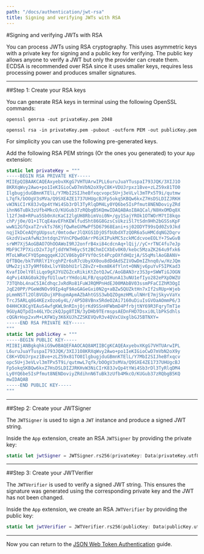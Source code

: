 ```yaml
---
path: "/docs/authentication/jwt-rsa"
title: Signing and verifying JWTs with RSA
---
```


#Signing and verifying JWTs with RSA

You can process JWTs using RSA cryptography. This uses asymmetric keys with a private key for signing and a public key for verifying. The public key allows anyone to verify a JWT but only the provider can create them. ECDSA is recommended over RSA since it uses smaller keys, requires less processing power and produces smaller signatures.

---

##Step 1: Create your RSA keys

You can generate RSA keys in terminal using the following OpenSSL commands:

```
openssl genrsa -out privateKey.pem 2048
```

```
openssl rsa -in privateKey.pem -pubout -outform PEM -out publicKey.pem
```

For simplicity you can use the following pre-generated keys.

Add the following RSA PEM strings (Or the ones you generated) to your `App` extension:

```swift
static let privateKey = """
-----BEGIN RSA PRIVATE KEY-----
MIIEpQIBAAKCAQEAxyebvXKgG7VHTUArwIPLL6uruJuaYTuspaI793JQK/3XIJ1O
8KRXqWvy2Awo+po1IeKIGioCwD7mVbN2oX9yC8K+VDUJrpxz1Bve+zLZ59x81TO0
IlgbugjduGBmnKTElL/Y7MbI2SIJheBfxqcvopc5U+j3eVLvl3mTPx5T9i/qutmw
L7qfk/bOOgV3sMVa/Q9SXE4ZE1737UHUgcBJFp5okqSKBQw6kxZ7HsDSLDIZJRKH
vW3NiCIrK83JvQp4tYWi4Sb3rDl3TyRlqDM4Ly0YQ6be5IsPfmut8NENDoviyZRd
ihnN6TuBk3zUfb4MkcO/KUGub37zRQbgB5KQmwIDAQABAoIBAQCal/N8HxOMDq8X
l12fJm8+RPua5Sb0nXcKaCI2lgUH8RbimVoi0N+/gy1SajYROk1OTWOrM7tI8kqo
chP/j0e/O1+1TCqE4avEFhKEWlfudSht86G8GzsCsUkzi5l7tSdn9Hh2bGSSsKpF
wwN12GfQxaTZrvkTs76KjfQwReGVMwPf5D67968Eani+sj02ODYT99sQd0Zs9Jkd
nqjIkDCeAQYgUUpsut/0mtodwrJlQXGS1DjOSfbUbdXTzQOR6a5uHMCdqNG2Dqrv
GkzdViwzAfwNz3ntdqn2YVnCPQwdOArrP6iKIPukMC5zckMCdcvoeEOLY+7SwGvB
srWM7Xj5AoGBAO7OhOOAWoI9RJ2onfrB4xi84cdcnAq+lQij//yC+rTNC4fu7eJp
MbF9C7P7XicD2xTJgfjddYW7H6yc5t2BChmICXbEv0K0/kebc5MzaZK264u9fxk6
MToLWReCFYQ5pmqgqeKJ2CV86byDFYVf0cSt4PcpOXfdHQzjA/S5qMslAoGBANV+
QfTBQe/bkTVRRlY1YcghPZr6sR7cUbyXX0ou8dDdAdSZ1VOwDmIZhnq0/w/HzJQm
UMw2zjs37y9Mf60xLlvY8bbhU1rlZ8vZr+0xm8K4fYlnt+ONNjv6puYvF5IPKad3
KvafIOelY8liLqo9gXJYUZGZcxRikiKtZotQJwC/AoGBAN3rz3S3p+SWWTiGJOGN
4qPvi4XAG0ak20yfU1luwtrYHdoiALFB/qspQIHunA13uNU1efIyo282ePXpDWZU
73TQhbL4naC5IACdhqcJxRdRo81FuWJRQMPnHdEJ00MAbBV03ssmPFaCIZhM3OgI
JqE20PP/PGeWdNOv99Ip4qF9AoGAGeGxi0N2g+aBZw5QUZktHn7xIf2sRUp+Wjeb
pLmmNSTl2OlBVGDujXP8upmApmAZbAhtGSS3wbQZOgmzHMLulNHrE7mjSkyvVaYx
TrcJ5ARLq8G4KEzxOzo6y4L//4P5D8VBnx5RdeO2Ai7160uDiuIsGVOaAOmmP6/3
04HHCK8CgYEAuS4wfgKWL9nRInjOjrKd9SSnHFWbmD4PfrbjtNY69R3FqryTmT1e
9GUyAQTpdIn46LYDczkQJpg8TIN/3yDHb9TErmspsAEDnFHD7Dsxi0LlbPkSdhls
cQGNrHxp2xvM+LKFW1y3K6XUJhZZSKEVQvR3v4QVxCUxglbGJ5BTNXY=
-----END RSA PRIVATE KEY-----
"""
static let publicKey = """
-----BEGIN PUBLIC KEY-----
MIIBIjANBgkqhkiG9w0BAQEFAAOCAQ8AMIIBCgKCAQEAxyebvXKgG7VHTUArwIPL
L6uruJuaYTuspaI793JQK/3XIJ1O8KRXqWvy2Awo+po1IeKIGioCwD7mVbN2oX9y
C8K+VDUJrpxz1Bve+zLZ59x81TO0IlgbugjduGBmnKTElL/Y7MbI2SIJheBfxqcv
opc5U+j3eVLvl3mTPx5T9i/qutmwL7qfk/bOOgV3sMVa/Q9SXE4ZE1737UHUgcBJ
Fp5okqSKBQw6kxZ7HsDSLDIZJRKHvW3NiCIrK83JvQp4tYWi4Sb3rDl3TyRlqDM4
Ly0YQ6be5IsPfmut8NENDoviyZRdihnN6TuBk3zUfb4MkcO/KUGub37zRQbgB5KQ
mwIDAQAB
-----END PUBLIC KEY-----
"""
```

---

##Step 2: Create your JWTSigner

The `JWTSigner` is used to sign a `JWT` instance and produce a signed JWT string.

Inside the `App` extension, create an RSA `JWTSigner` by providing the private key:

```swift
static let jwtSigner = JWTSigner.rs256(privateKey: Data(privateKey.utf8))
```

---

##Step 3: Create your JWTVerifier

The `JWTVerifier` is used to verify a signed JWT string. This ensures the signature was generated using the corresponding private key and the JWT has not been changed.

Inside the `App` extension, we create an RSA `JWTVerifier` by providing the public key:

```swift
static let jwtVerifier = JWTVerifier.rs256(publicKey: Data(publicKey.utf8))
```

---

Now you can return to the [JSON Web Token Authentication](./jwt#step-2-set-up-your-signing-and-verifying-algorithm) guide.
